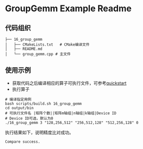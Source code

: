 # GroupGemm Example Readme
## 代码组织
```
├── 16_group_gemm
│   ├── CMakeLists.txt   # CMake编译文件
│   ├── README.md
│   └── group_gemm.cpp # 主文件
```
## 使用示例
- 获取代码之后编译相应的算子可执行文件，可参考[quickstart](../../docs/quickstart.md#算子编译)
- 执行算子
```
# 编译指定用例
bash scripts/build.sh 16_group_gemm
cd output/bin
# 可执行文件名 |矩阵个数||矩阵m轴组|n轴组|k轴组|Device ID
# Device ID可选，默认为0
./16_group_gemm 3 "128,256,512" "256,512,128" "512,256,128" 0
```
执行结果如下，说明精度比对成功。
```
Compare success.
```